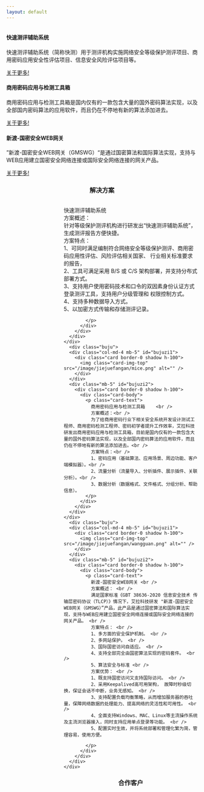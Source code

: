 ```yaml
---
layout: default
---
```


<div class="row">
  <div class="col-md-4 mb-5">
    <div class="card border-0 shadow h-100">
      <img class="card-img-top" src="/image/kuaice.jpg" alt="" />
      <div class="card-body">
        <h4 class="card-title">快速测评辅助系统</h4>
        <p class="card-text">
          快速测评辅助系统（简称快测）用于测评机构实施网络安全等级保护测评项目、商用密码应用安全性评估项目、信息安全风险评估项目等。
        </p>
      </div>
      <div class="card-footer">
        <a href="#" class="btn btn-primary">关于更多!</a>
      </div>
    </div>
  </div>
  <div class="col-md-4 mb-5">
    <div class="card border-0 shadow h-100">
      <img class="card-img-top" src="/image/jiancegongjuxiang.jpg" alt="" />
      <div class="card-body">
        <h4 class="card-title">商用密码应用与检测工具箱</h4>
        <p class="card-text">
          商用密码应用与检测工具箱是国内仅有的一款包含大量的国外密码算法实现，以及全部国内密码算法的应用软件，而且仍在不停地有新的算法添加进去。
        </p>
      </div>
      <div class="card-footer">
        <a href="#" class="btn btn-primary">关于更多!</a>
      </div>
    </div>
  </div>
  <div class="col-md-4 mb-5">
    <div class="card border-0 shadow h-100">
      <img class="card-img-top" src="/image/wangguan.jpg" alt="" />
      <div class="card-body">
        <h4 class="card-title">新渡-国密安全WEB网关</h4>
        <p class="card-text">
        ”新渡-国密安全WEB网关（GMSWG）“是通过国密算法和国际算法实现，支持与WEB应用建立国密安全网络连接或国际安全网络连接的网关产品。
        </p>
      </div>
      <div class="card-footer">
        <a href="#" class="btn btn-primary">关于更多!</a>
      </div>
    </div>
  </div>
</div>




<style>
   .buju {
    display: flex;
    flex-direction: row;
     width: 100%;
    flex-wrap: wrap;
  } 
    #bujuzi1 {
    flex-grow: 1;
    max-width:30%;
  }
  #bujuzi2 {
    flex-grow: 2;
    max-width:70%;


  }

.img1{

 max-width:180px;
    max-height:180px;
    width:auto;
    height:auto;

  margin:4px;

}

</style>

  <h3 style="width:100%;text-align: center;">解决方案</h3>
  <div class="row">
    <div class="buju">
      <div class="col-md-4 mb-5" id="bujuzi1">
        <div class="card border-0 shadow h-100">
          <img class="card-img-top" src="/image/jiejuefangan/kuaice.png" alt="" />
        </div>
      </div>
      <div class="mb-5" id="bujuzi2">
        <div class="card border-0 shadow h-100">
          <div class="card-body">
            <p class="card-text">
              快速测评辅助系统 <br />
              方案概述： <br />
              针对等级保护测评机构进行研发出“快速测评辅助系统”，生成测评报告方便快捷。 <br />
              方案特点： <br />
              1、可同时满足编制符合网络安全等级保护测评、商用密码应用性评估、风险评估相关国家、 行业相关标准要求的报告，  <br />
              2、工具可满足采用 B/S 或 C/S 架构部署，并支持分布式部署方式。  <br />
              3、支持用户使用密码技术和口令的双因素身份认证方式登录测评工具，支持用户分级管理和 权限控制方式。 <br />
              4、支持多种数据导入方式。 <br />
              5、以加密方式传输和存储测评记录。



            </p>
          </div>
        </div>
      </div>
    </div>
      <div class="buju">
      <div class="col-md-4 mb-5" id="bujuzi1">
        <div class="card border-0 shadow h-100">
          <img class="card-img-top" src="/image/jiejuefangan/mice.png" alt="" />
        </div>
      </div>
      <div class="mb-5" id="bujuzi2">
        <div class="card border-0 shadow h-100">
          <div class="card-body">
            <p class="card-text">
              商用密码应用与检测工具箱    <br />
              方案概述：<br />
              为了给商用密码行业下相关安全系统开发设计测试工程师、商用密码检测工程师、密码初学者提升工作效率，艾拉科技研发出商用密码应用与检测工具箱，目前是国内仅有的一款包含大量的国外密码算法实现，以及全部国内密码算法的应用软件，而且仍在不停地有新的算法添加进去。<br />
              方案特点：<br />
              1、密码应用（基础算法、应用场景、周边功能、客户端模拟器）。<br />
              2、流量分析（流量导入、分析插件、展示插件、关联分析）。<br />
              3、数据分析（数据格式、文件格式、分组分析、帮助信息）。
            </p>
          </div>
        </div>
      </div>
    </div>
      <div class="buju">
      <div class="col-md-4 mb-5" id="bujuzi1">
        <div class="card border-0 shadow h-100">
          <img class="card-img-top" src="/image/jiejuefangan/wangguan.png" alt="" />
        </div>
      </div>
      <div class="mb-5" id="bujuzi2">
        <div class="card border-0 shadow h-100">
          <div class="card-body">
            <p class="card-text">
              新渡-国密安全WEB网关 <br />
              方案概述： <br />
              满足国家标准《GBT 38636-2020 信息安全技术 传输层密码协议（TLCP）》情况下，艾拉科技研发 "新渡-国密安全WEB网关（GMSWG）”产品，此产品是通过国密算法和国际算法实现，支持与WEB应用建立国密安全网络连接或国际安全网络连接的网关产品。 <br />
              方案特点： <br />
              1、多方面的安全保护机制。 <br />
              2、多网站保护。 <br />
              3、国际国密访问自适应。 <br />
              4、支持全部完全由国密算法实现的密码套件。 <br />
              5、算法安全与标准 <br />
              方案优势： <br />
              1、既支持国密访问又支持国际访问。 <br />
              2、采用Keepalived高可用架构， 故障时秒级切换，保证会话不中断，业务无感知。 <br />
              3、支持配置负载均衡策略，从而增加服务器的吞吐量，保障网络数据的处理能力、提高网络的灵活性和可用性。 <br />
              4、全面支持Windows、MAC、Linux等主流操作系统及主流浏览器接入，同时支持应用单点登录等功能。 <br />
              5、配置实时生效，并将系统部署和管理化繁为简，管理容易，使用方便。
    
            </p>
          </div>
        </div>
      </div>
    </div>
  </div>



  <h3 style="width:100%;text-align: center;">合作客户</h3>

<div class="row">
<div class="buju">
      <div class="" id="bujuzi" style="text-align: center;">
         <img class="img1 img-object"  src="/image/hezuo/a.jpg" alt="" />
    </div>

 <div class="" id="bujuzi" style="text-align: center;">
  <img class="img1 img-object " src="/image/hezuo/b.jpg"  alt="" />
</div>

 <div class="" id="bujuzi" style="text-align: center;">
    <img class="img1 img-object " src="/image/hezuo/c.png"  alt="" />
</div>

 <div class="" id="bujuzi" style="text-align: center;">
    <img class="img1 img-object " src="/image/hezuo/d.jpg"  alt="" />
</div>
 <div class="" id="bujuzi" style="text-align: center;">
    <img class="img1 img-object " src="/image/hezuo/e.jpg"  alt="" />
</div>
 <div class="" id="bujuzi" style="text-align: center;">
    <img class="img1 img-object " src="/image/hezuo/f.jpg"  alt="" />
</div>
 <div class="" id="bujuzi" style="text-align: center;">
    <img class="img1 img-object " src="/image/hezuo/g.jpg"  alt="" />
</div>   
<div class="" id="bujuzi" style="text-align: center;">
         <img class="img1 img-object"  src="/image/hezuo/h.jpg" alt="" />
    </div>  
<div class="" id="bujuzi" style="text-align: center;">
         <img class="img1 img-object"  src="/image/hezuo/i.jpg" alt="" />
    </div>  
<div class="" id="bujuzi" style="text-align: center;">
         <img class="img1 img-object"  src="/image/hezuo/j.jpg" alt="" />
    </div> 
<div class="" id="bujuzi" style="text-align: center;">
         <img class="img1 img-object"  src="/image/hezuo/k.jpg" alt="" />
    </div>  
<div class="" id="bujuzi" style="text-align: center;">
         <img class="img1 img-object"  src="/image/hezuo/l.jpg" alt="" />
    </div>  
<div class="" id="bujuzi" style="text-align: center;">
         <img class="img1 img-object"  src="/image/hezuo/m.jpg" alt="" />
    </div><div class="" id="bujuzi" style="text-align: center;">
         <img class="img1 img-object"  src="/image/hezuo/n.jpg" alt="" />
    </div>  
<div class="" id="bujuzi" style="text-align: center;">
         <img class="img1 img-object"  src="/image/hezuo/o.jpg" alt="" />
    </div>  
<div class="" id="bujuzi" style="text-align: center;">
         <img class="img1 img-object"  src="/image/hezuo/p.jpg" alt="" />
    </div> 
<div class="" id="bujuzi" style="text-align: center;">
         <img class="img1 img-object"  src="/image/hezuo/q.jpg" alt="" />
    </div>  
<div class="" id="bujuzi" style="text-align: center;">
         <img class="img1 img-object"  src="/image/hezuo/r.jpg" alt="" />
    </div>  

</div>

<!-- /.row -->
